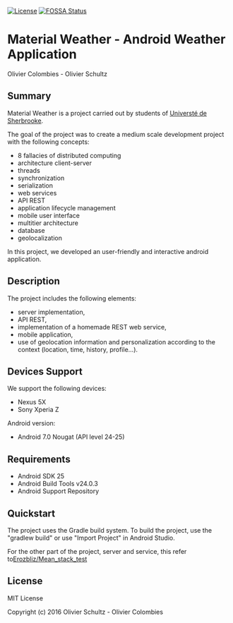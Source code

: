 [![License](https://img.shields.io/:license-MIT-blue.svg)](https://opensource.org/licenses/MIT)
[![FOSSA Status](https://app.fossa.io/api/projects/git%2Bgithub.com%2Folivierschultz%2Fmaterial-weather.svg?type=small)](https://app.fossa.io/projects/git%2Bgithub.com%2Folivierschultz%2Fmaterial-weather?ref=badge_small)

# Material Weather - Android Weather Application

Olivier Colombies - Olivier Schultz

## Summary

Material Weather is a project carried out by students of [Universté de Sherbrooke](https://www.usherbrooke.ca/).

The goal of the project was to create a medium scale development project with the following concepts:

* 8 fallacies of distributed computing
* architecture client-server
* threads
* synchronization
* serialization
* web services
* API REST
* application lifecycle management
* mobile user interface
* multitier architecture
* database
* geolocalization

In this project, we developed an user-friendly and interactive android application.

## Description

The project includes the following elements:

* server implementation,
* API REST,
* implementation of a homemade REST web service,
* mobile application,
* use of geolocation information and personalization according to the context (location, time, history, profile...).

## Devices Support

We support the following devices:

* Nexus 5X
* Sony Xperia Z

Android version:

* Android 7.0 Nougat (API level 24-25)

## Requirements

* Android SDK 25
* Android Build Tools v24.0.3
* Android Support Repository

## Quickstart

The project uses the Gradle build system. To build the project, use the "gradlew build" or use "Import Project" in Android Studio.

For the other part of the project, server and service, this refer to[Erozbliz/Mean_stack_test](https://github.com/Erozbliz/MEAN_stack_test)

## License

MIT License

Copyright (c) 2016 Olivier Schultz - Olivier Colombies

